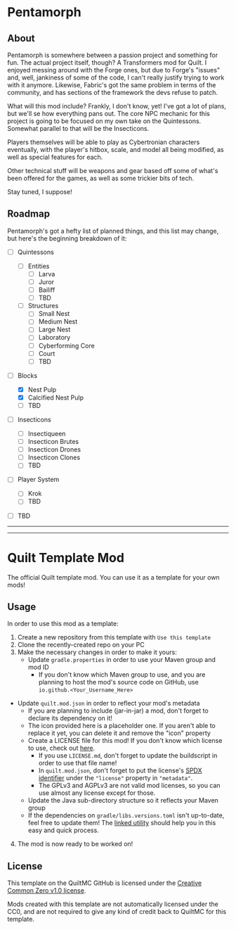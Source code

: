 

# Pentamorph
## About
Pentamorph is somewhere between a passion project and something for fun. The actual project itself, though? A Transformers mod for Quilt. I enjoyed messing around with the Forge ones, but due to Forge's "issues" and, well, jankiness of some of the code, I can't really justify trying to work with it anymore. Likewise, Fabric's got the same problem in terms of the community, and has sections of the framework the devs refuse to patch.

What will this mod include? Frankly, I don't know, yet! I've got a lot of plans, but we'll se how everything pans out. The core NPC mechanic for this project is going to be focused on my own take on the Quintessons. Somewhat parallel to that will be the Insecticons.

Players themselves will be able to play as Cybertronian characters eventually, with the player's hitbox, scale, and model all being modified, as well as special features for each.

Other technical stuff will be weapons and gear based off some of what's been offered for the games, as well as some trickier bits of tech.

Stay tuned, I suppose!

## Roadmap
Pentamorph's got a hefty list of planned things, and this list may change, but here's the beginning breakdown of it:
* [ ] Quintessons
    * [ ] Entities
        * [ ] Larva
        * [ ] Juror
        * [ ] Bailiff
        * [ ] TBD
    * [ ] Structures
        * [ ] Small Nest
        * [ ] Medium Nest
        * [ ] Large Nest
        * [ ] Laboratory
        * [ ] Cyberforming Core
        * [ ] Court
        * [ ] TBD
* [ ] Blocks
    * [x] Nest Pulp
    * [x] Calcified Nest Pulp
    * [ ] TBD
* [ ] Insecticons
    * [ ] Insectiqueen
    * [ ] Insecticon Brutes
    * [ ] Insecticon Drones
    * [ ] Insecticon Clones
    * [ ] TBD
* [ ] Player System
    * [ ] Krok
    * [ ] TBD
* [ ] TBD


----
----




# Quilt Template Mod

The official Quilt template mod. You can use it as a template for your own mods!

## Usage

In order to use this mod as a template:

1. Create a new repository from this template with `Use this template`
2. Clone the recently-created repo on your PC
3. Make the necessary changes in order to make it yours:
    - Update `gradle.properties` in order to use your Maven group and mod ID
        - If you don't know which Maven group to use, and you are planning to host the mod's source code on GitHub, use `io.github.<Your_Username_Here>`
- Update `quilt.mod.json` in order to reflect your mod's metadata
    - If you are planning to include (jar-in-jar) a mod, don't forget to declare its dependency on it!
    - The icon provided here is a placeholder one. If you aren't able to replace it yet, you can delete it and remove the "icon" property
    - Create a LICENSE file for this mod! If you don't know which license to use, check out [here](https://choosealicense.com/).
        - If you use `LICENSE.md`, don't forget to update the buildscript in order to use that file name!
        - In `quilt.mod.json`, don't forget to put the license's [SPDX identifier](https://spdx.org/licenses/) under the `"license"` property in `"metadata"`.
        - The GPLv3 and AGPLv3 are not valid mod licenses, so you can use almost any license except for those.
    - Update the Java sub-directory structure so it reflects your Maven group
    - If the dependencies on `gradle/libs.versions.toml` isn't up-to-date, feel free to update them! The [linked utility](https://lambdaurora.dev/tools/import_quilt.html) should help you in this easy and quick process.
4. The mod is now ready to be worked on!

## License

This template on the QuiltMC GitHub is licensed under the [Creative Common Zero v1.0 license](./LICENSE-TEMPLATE.md).

Mods created with this template are not automatically licensed under the CC0, and are not required to give any kind of credit back to QuiltMC for this template.
